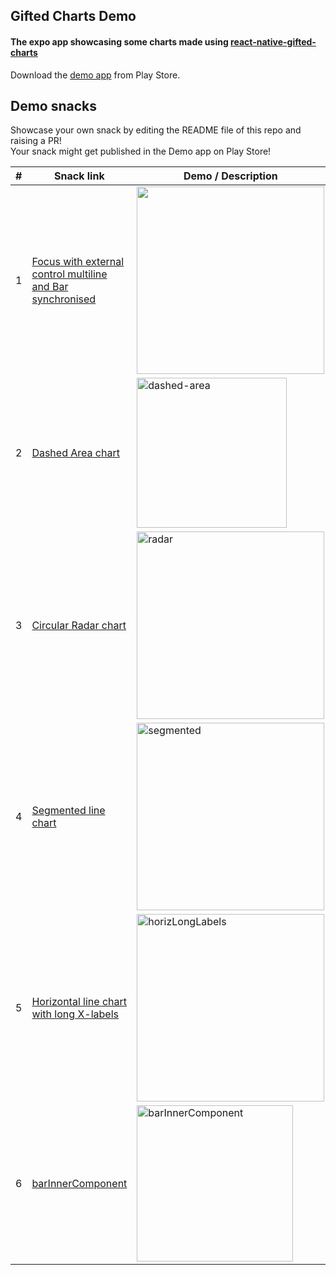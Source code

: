 ## Gifted Charts Demo

#### The expo app showcasing some charts made using [react-native-gifted-charts](https://www.npmjs.com/package/react-native-gifted-charts)

Download the [demo app](https://play.google.com/store/apps/details?id=com.giftedcharts.demo) from Play Store.

## Demo snacks
Showcase your own snack by editing the README file of this repo and raising a PR! <br />
Your snack might get published in the Demo app on Play Store!

| # | Snack link | Demo / Description | Developer |
| - | ---------- | ------------------ | --------- |
| 1 | [Focus with external control multiline and Bar synchronised](https://snack.expo.dev/@ak_97/focus-with-external-control-multiline?platform=android) | <img src = "https://github.com/user-attachments/assets/ca672d9c-b14d-4077-85e6-f3bcaff79f04" height = 300 alt='' /> | [Abhinandan](https://github.com/Abhinandan-Kushwaha) |
| 2 | [Dashed Area chart](https://snack.expo.dev/@ak_97/dashed-area-chart) | <img width="240" alt="dashed-area" src="https://github.com/user-attachments/assets/e75b96ca-b14d-4189-84bd-ad87ddb17d58" /> | [Abhinandan](https://github.com/Abhinandan-Kushwaha) |
| 3 | [Circular Radar chart](https://snack.expo.dev/@ak_97/radar-textanchor) | <img width="300" alt="radar" src="https://github.com/user-attachments/assets/64805bf1-46d2-4770-9ff5-db7ea4575a25" /> | [Abhinandan](https://github.com/Abhinandan-Kushwaha) |
| 4 | [Segmented line chart](https://snack.expo.dev/@ak_97/segmented-line-chart) | <img width="300" alt="segmented" src="https://github.com/user-attachments/assets/111bb21d-548a-4a7b-9416-0dcfa7641f5e" /> | [Abhinandan](https://github.com/Abhinandan-Kushwaha) |
| 5 | [Horizontal line chart with long X-labels](https://snack.expo.dev/@ak_97/horizontal-long-x-labels) | <img width="300" alt="horizLongLabels" src="https://github.com/user-attachments/assets/80d0a7d9-2521-4b7f-a87e-5b74f2d4ef91" /> | [Abhinandan](https://github.com/Abhinandan-Kushwaha) |
| 6 | [barInnerComponent](https://snack.expo.dev/@ak_97/bar-inner-component) | <img width="250" alt="barInnerComponent" src="https://github.com/user-attachments/assets/b00531b6-b079-45a8-83d8-7fc4417b3b79" /> | [Abhinandan](https://github.com/Abhinandan-Kushwaha) |
